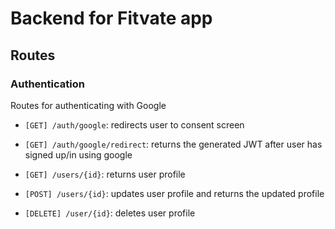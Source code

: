 # Backend for Fitvate app

## Routes

### Authentication

Routes for authenticating with Google

- `[GET] /auth/google`: redirects user to consent screen
- `[GET] /auth/google/redirect`: returns the generated JWT after user has signed up/in using google

- `[GET] /users/{id}`: returns user profile
- `[POST] /users/{id}`: updates user profile and returns the updated profile
- `[DELETE] /user/{id}`: deletes user profile
